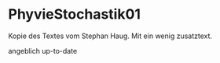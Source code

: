 # PhyvieStochastik01

Kopie des Textes vom Stephan Haug. 
Mit ein wenig zusatztext. 

angeblich up-to-date
